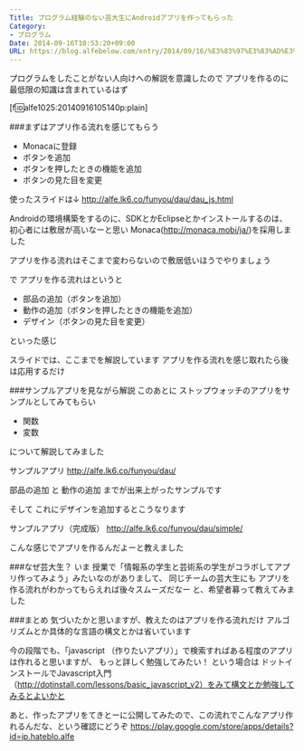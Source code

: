 ```yaml
---
Title: プログラム経験のない芸大生にAndroidアプリを作ってもらった
Category:
- プログラム
Date: 2014-09-16T10:53:20+09:00
URL: https://blog.alfebelow.com/entry/2014/09/16/%E3%83%97%E3%83%AD%E3%82%B0%E3%83%A9%E3%83%A0%E7%B5%8C%E9%A8%93%E3%81%AE%E3%81%AA%E3%81%84%E8%8A%B8%E5%A4%A7%E7%94%9F%E3%81%ABAndroid%E3%82%A2%E3%83%97%E3%83%AA%E3%82%92%E4%BD%9C%E3%81%A3%E3%81%A6%E3%82%82
---
```


プログラムをしたことがない人向けへの解説を意識したので
アプリを作るのに最低限の知識は含まれているはず

[f:id:alfe1025:20140916105140p:plain]


<!-- more -->


###まずはアプリ作る流れを感じてもらう

 - Monacaに登録
 - ボタンを追加
 - ボタンを押したときの機能を追加
 - ボタンの見た目を変更

使ったスライドは↓
http://alfe.lk6.co/funyou/dau/dau_js.html

Androidの環境構築をするのに、SDKとかEclipseとかインストールするのは、初心者には敷居が高いなーと思い
Monaca(http://monaca.mobi/ja/)を採用しました

アプリを作る流れはそこまで変わらないので敷居低いほうでやりましょう

で アプリを作る流れはというと

 - 部品の追加（ボタンを追加）
 - 動作の追加（ボタンを押したときの機能を追加）
 - デザイン（ボタンの見た目を変更）

といった感じ

スライドでは、ここまでを解説しています
アプリを作る流れを感じ取れたら後は応用するだけ
  
###サンプルアプリを見ながら解説
このあとに ストップウォッチのアプリをサンプルとしてみてもらい

 - 関数
 - 変数

について解説してみました

サンプルアプリ
http://alfe.lk6.co/funyou/dau/

部品の追加 と 動作の追加 までが出来上がったサンプルです

そして これにデザインを追加するとこうなります

サンプルアプリ（完成版）
http://alfe.lk6.co/funyou/dau/simple/

こんな感じでアプリを作るんだよーと教えました

###なぜ芸大生？
いま 授業で「情報系の学生と芸術系の学生がコラボしてアプリ作ってみよう」みたいなのがありまして、
同じチームの芸大生にも アプリを作る流れがわかってもらえれば後々スムーズだなー と、希望者募って教えてみました

###まとめ
気づいたかと思いますが、教えたのはアプリを作る流れだけ
アルゴリズムとか具体的な言語の構文とかは省いています

今の段階でも、「javascript （作りたいアプリ）」で検索すればある程度のアプリは作れると思いますが、
もっと詳しく勉強してみたい！ という場合は ドットインストールでJavascript入門（http://dotinstall.com/lessons/basic_javascript_v2）をみて構文とか勉強してみるとよいかと

あと、作ったアプリをてきとーに公開してみたので、この流れでこんなアプリ作れるんだな、という確認にどうぞ
https://play.google.com/store/apps/details?id=jp.hateblo.alfe



